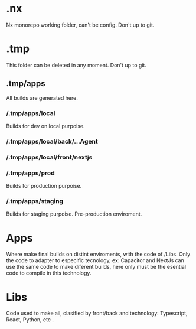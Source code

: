 # .nx

Nx monorepo working folder, can't be config.
Don't up to git.

# .tmp

This folder can be deleted in any moment.
Don't up to git.

## .tmp/apps

All builds are generated here.

### /.tmp/apps/local

Builds for dev on local purpoise.

### /.tmp/apps/local/back/...Agent

### /.tmp/apps/local/front/nextjs

### /.tmp/apps/prod

Builds for production purpoise.

### /.tmp/apps/staging

Builds for staging purpoise. Pre-production enviroment.

# Apps

Where make final builds on distint enviroments, with the code of /Libs.
Only the code to adapter to especific tecnology, ex: Capacitor and NextJs can use the same code to make diferent builds, here only must be the esential code to compile in this technology.

# Libs

Code used to make all, clasified by front/back and technology: Typescript, React, Python, etc .
